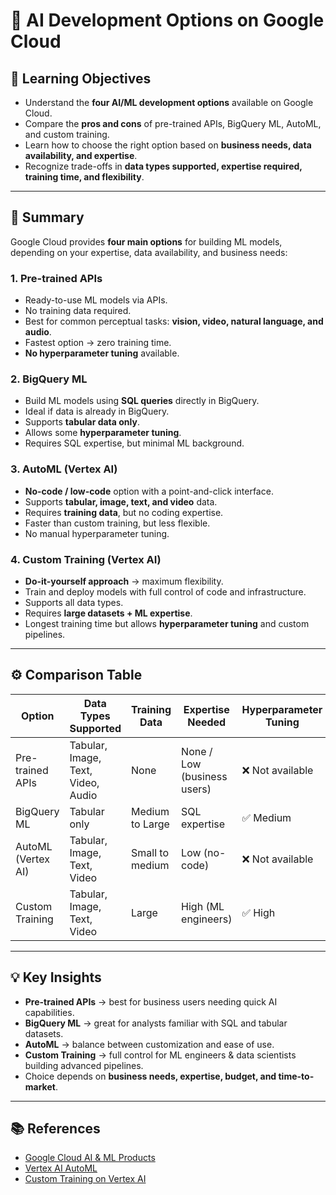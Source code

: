 # 📘 AI Development Options on Google Cloud  

## 🎯 Learning Objectives  
- Understand the **four AI/ML development options** available on Google Cloud.  
- Compare the **pros and cons** of pre-trained APIs, BigQuery ML, AutoML, and custom training.  
- Learn how to choose the right option based on **business needs, data availability, and expertise**.  
- Recognize trade-offs in **data types supported, expertise required, training time, and flexibility**.  

---

## 📝 Summary  

Google Cloud provides **four main options** for building ML models, depending on your expertise, data availability, and business needs:  

### 1. **Pre-trained APIs**  
- Ready-to-use ML models via APIs.  
- No training data required.  
- Best for common perceptual tasks: **vision, video, natural language, and audio**.  
- Fastest option → zero training time.  
- **No hyperparameter tuning** available.  

### 2. **BigQuery ML**  
- Build ML models using **SQL queries** directly in BigQuery.  
- Ideal if data is already in BigQuery.  
- Supports **tabular data only**.  
- Allows some **hyperparameter tuning**.  
- Requires SQL expertise, but minimal ML background.  

### 3. **AutoML (Vertex AI)**  
- **No-code / low-code** option with a point-and-click interface.  
- Supports **tabular, image, text, and video** data.  
- Requires **training data**, but no coding expertise.  
- Faster than custom training, but less flexible.  
- No manual hyperparameter tuning.  

### 4. **Custom Training (Vertex AI)**  
- **Do-it-yourself approach** → maximum flexibility.  
- Train and deploy models with full control of code and infrastructure.  
- Supports all data types.  
- Requires **large datasets + ML expertise**.  
- Longest training time but allows **hyperparameter tuning** and custom pipelines.  

---

## ⚙️ Comparison Table  

| Option            | Data Types Supported        | Training Data | Expertise Needed       | Hyperparameter Tuning | Training Time       |
|-------------------|-----------------------------|---------------|------------------------|-----------------------|---------------------|
| Pre-trained APIs  | Tabular, Image, Text, Video, Audio | None          | None / Low (business users) | ❌ Not available     | Instant (pre-trained) |
| BigQuery ML       | Tabular only                | Medium to Large         | SQL expertise          | ✅ Medium          | Moderate            |
| AutoML (Vertex AI)| Tabular, Image, Text, Video | Small to medium         | Low (no-code)          | ❌ Not available     | Moderate            |
| Custom Training   | Tabular, Image, Text, Video | Large         | High (ML engineers)    | ✅ High          | Longest (full training) |

---

## 💡 Key Insights  
- **Pre-trained APIs** → best for business users needing quick AI capabilities.  
- **BigQuery ML** → great for analysts familiar with SQL and tabular datasets.  
- **AutoML** → balance between customization and ease of use.  
- **Custom Training** → full control for ML engineers & data scientists building advanced pipelines.  
- Choice depends on **business needs, expertise, budget, and time-to-market**.  

---

## 📚 References  
- [Google Cloud AI & ML Products](https://cloud.google.com/products/ai)  
- [Vertex AI AutoML](https://cloud.google.com/vertex-ai/docs/training-overview)  
- [Custom Training on Vertex AI](https://cloud.google.com/vertex-ai/docs/training/custom-training)  
